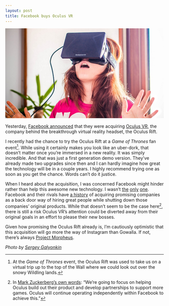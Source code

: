 ```yaml
---
layout: post
title: Facebook buys Oculus VR
---
```

![Oculus Rift dev kit. Photo by Sergey Galyonkin.](/blog/images/2014/03/oculus-rift.jpg)

Yesterday, [Facebook announced](https://www.facebook.com/zuck/posts/10101319050523971) that they were acquiring [Oculus VR](http://www.oculusvr.com), the company behind the breakthrough virtual reality headset, the Oculus Rift.

I recently had the chance to try the Oculus Rift at a *Game of Thrones* fan event[^wall]. While using it certainly makes you look like an uber-dork, that doesn’t matter once you’re immersed in a new reality. It was simply incredible. And that was just a first generation demo version. They’ve already made two upgrades since then and I can hardly imagine how great the technology will be in a couple years. I highly recommend trying one as soon as you get the chance. Words can’t do it justice.

When I heard about the acquisition, I was concerned Facebook might hinder rather than help this awesome new technology. I wasn’t [the](http://kotaku.com/the-internet-reacts-to-facebook-buying-oculus-rift-1551579758) [only](https://news.ycombinator.com/item?id=7469115) [one](http://kotaku.com/notch-says-hes-canceled-oculus-rift-minecraft-because-1551568311). Facebook and their rivals have [a history](https://en.wikipedia.org/wiki/List_of_acquisitions_by_Facebook) of acquiring promising companies as a back door way of hiring great people while shutting down those companies’ original products. While that doesn’t seem to be the case here[^zuck], there is still a risk Oculus VR’s attention could be diverted away from their original goals in an effort to please their new bosses.

Given how promising the Oculus Rift already is, I’m cautiously optimistic that this acquisition will go more the way of Instagram than Gowalla. If not, there’s always [Project Morpheus](http://www.polygon.com/2014/3/18/5524058/playstation-vr-ps4-virtual-reality).

*Photo by [Sergey Galyonkin](http://www.flickr.com/photos/sergesegal/10166365646/)*

[^wall]: At the *Game of Thrones* event, the Oculus Rift was used to take us on a virtual trip up to the top of the Wall where we could look out over the snowy Wildling lands. 

[^zuck]: In [Mark Zuckerberg’s own words](https://www.facebook.com/zuck/posts/10101319050523971): “We’re going to focus on helping Oculus build out their product and develop partnerships to support more games. Oculus will continue operating independently within Facebook to achieve this.”